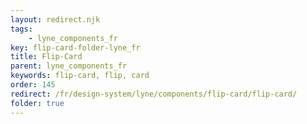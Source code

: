 ```yaml
---
layout: redirect.njk
tags: 
    - lyne_components_fr
key: flip-card-folder-lyne_fr
title: Flip-Card
parent: lyne_components_fr
keywords: flip-card, flip, card
order: 145
redirect: /fr/design-system/lyne/components/flip-card/flip-card/
folder: true
---
```

